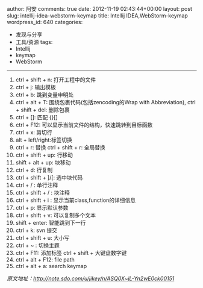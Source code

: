 author: 阿安
comments: true
date: 2012-11-19 02:43:44+00:00
layout: post
slug: intellij-idea-webstorm-keymap
title: Intellij IDEA,WebStorm-keymap
wordpress_id: 640
categories:
- 发现与分享
- 工具/资源
tags:
- Intellij
- keymap
- WebStorm
---

1. ctrl + shift + n: 打开工程中的文件
2. ctrl + j: 输出模板
3. ctrl + b: 跳到变量申明处
4. ctrl + alt + T: 围绕包裹代码(包括zencoding的Wrap with Abbreviation), ctrl + shift + del: 删除包裹
5. ctrl + []: 匹配 {}[]
6. ctrl + F12: 可以显示当前文件的结构，快速跳转到目标函数 
7. ctrl + x: 剪切行
8. alt + left/right:标签切换
9. ctrl + r: 替换 ctrl + shift + r: 全局替换
10. ctrl + shift + up: 行移动
11. shift + alt + up: 块移动
12. ctrl + d: 行复制
13. ctrl + shift + ]/[: 选中块代码
14. ctrl + / : 单行注释
15. ctrl + shift + / : 块注释
16. ctrl + shift + i : 显示当前class,function的详细信息 
17. ctrl + p: 显示默认参数
18. ctrl + shift + v: 可以复制多个文本
19. shift + enter: 智能跳到下一行
20. ctrl + k: svn 提交
21. ctrl + shift + u: 大小写
22. ctrl + ~ : 切换主题
23. ctrl + F11: 添加标签 ctrl + shift + 大键盘数字键
24. ctrl + alt + F12: file path
25. ctrl + alt + a: search keymap


_原文地址：http://note.sdo.com/u/jikey/n/ASQ0X~jL-Yn2wE0ck00151_
